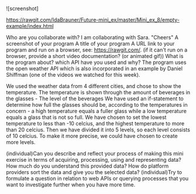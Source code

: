 ![screenshot]

https://rawgit.com/IdaBrauner/Future-mini_ex/master/Mini_ex_8/empty-example/index.html

Who are you collaborate with? I am collaborating with Sara. 
"Cheers"
A screenshot of your program
A title of your program
A URL link to your program and run on a browser, see: https://rawgit.com/. (if it can't run on a browser, provide a short video documentation? (or animated gif))
What is the program about? which API have you used and why?
The program uses the open weather API which is also incorporated in an example by Daniel Shiffman (one of the videos we watched for this week). 

We used the weather data from 4 different cities, and chose to show the temperature. 
The temperature is shown through the amount of beverages in the glasses - The level of the beverages 
We have used an if-statement to determine how full the glasses should be, according to the temperatures in concern - a high temperature equals a fuller glass while a low temperature equals a glass that is not so full. We have chosen to set the lowest temperature to less than -10 celcius, and the highest temperature to more than 20 celcius. Then we have divided it into 5 levels, so each level consists of 10 celcius. To make it more precise, we could have chosen to create more levels. 

(individual)Can you describe and reflect your process of making this mini exercise in terms of acquiring, processing, 
using and representing data? How much do you understand 
this provided data? How do platform providers sort the data and give you the selected data?
(individual)Try to formulate a question in relation to web APIs or querying processes that you want to investigate further when you have more time.
